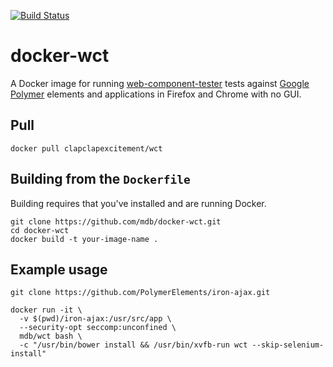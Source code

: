 [![Build Status](https://travis-ci.org/mdb/docker-wct.svg?branch=master)](https://travis-ci.org/mdb/docker-wct)

# docker-wct

A Docker image for running [web-component-tester](https://github.com/Polymer/web-component-tester) tests against [Google Polymer](https://github.com/Polymer/polymer) elements and applications in Firefox and Chrome with no GUI.

## Pull

```
docker pull clapclapexcitement/wct
```

## Building from the `Dockerfile`

Building requires that you've installed and are running Docker.

```
git clone https://github.com/mdb/docker-wct.git
cd docker-wct
docker build -t your-image-name .
```

## Example usage

```
git clone https://github.com/PolymerElements/iron-ajax.git

docker run -it \
  -v $(pwd)/iron-ajax:/usr/src/app \
  --security-opt seccomp:unconfined \
  mdb/wct bash \
  -c "/usr/bin/bower install && /usr/bin/xvfb-run wct --skip-selenium-install"
```
